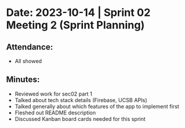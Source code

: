 # Date: 2023-10-14 | Sprint 02 Meeting 2 (Sprint Planning)

## Attendance:

- All showed

## Minutes:
- Reviewed work for sec02 part 1
- Talked about tech stack details (Firebase, UCSB APIs)
- Talked generally about which features of the app to implement first
- Fleshed out README description
- Discussed Kanban board cards needed for this sprint